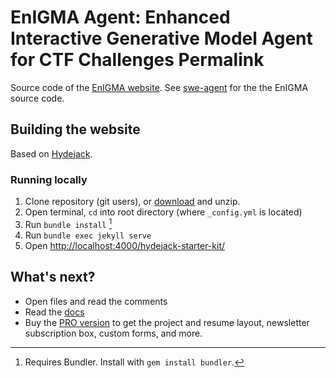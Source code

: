 # EnIGMA Agent: Enhanced Interactive Generative Model Agent for CTF Challenges Permalink 

Source code of the [EnIGMA website][website].
See [swe-agent][] for the the EnIGMA source code.

[website]: https://enigma-agent.github.io/
[swe-agent]: https://github.com/princeton-nlp/SWE-agent

## Building the website

Based on [Hydejack](https://hydejack.com/).

### Running locally
1. Clone repository (git users), or [download] and unzip.
2. Open terminal, `cd` into root directory (where `_config.yml` is located)
3. Run `bundle install` [^1]
4. Run `bundle exec jekyll serve`
5. Open <http://localhost:4000/hydejack-starter-kit/>

## What's next?
* Open files and read the comments
* Read the [docs](https://hydejack.com/docs/)
* Buy the [PRO version](https://hydejack.com/download/) to get the project and resume layout, newsletter subscription box, custom forms, and more.

[^1]: Requires Bundler. Install with `gem install bundler`.

[download]: https://github.com/hydecorp/hydejack-starter-kit/archive/master.zip
